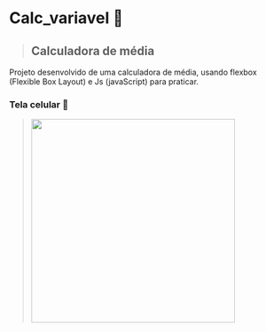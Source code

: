 # Calc_variavel 📌
> ## Calculadora de média 
Projeto desenvolvido de uma calculadora de média, usando flexbox (Flexible Box Layout) e Js (javaScript) para praticar. 
### Tela celular 📱
> <div><img height="367px" src="https://github.com/GraZielly002/Calc_variavel/assets/104026642/d33fddc3-0d63-4790-a898-c95fd032963e"></div>


